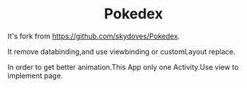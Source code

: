 <h1 align="center">Pokedex</h1>

It's fork from https://github.com/skydoves/Pokedex.

It remove databinding,and use viewbinding or customLayout replace.

In order to get better animation.This App only one Activity.Use view to implement page. 

